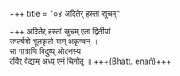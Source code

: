 +++
title = "०४ अदितेर् हस्तां स्रुचम्"

+++
अदितेर् हस्तां स्रुचम् एतां द्वितीयां  
सप्तर्षयो भूतकृतो याम् अकृण्वन् ।  
सा गात्राणि विदुष्य् ओदनस्य  
दर्विर् वेद्याम् अध्य् एनं चिनोतु ॥ +++(Bhatt. enañ)+++